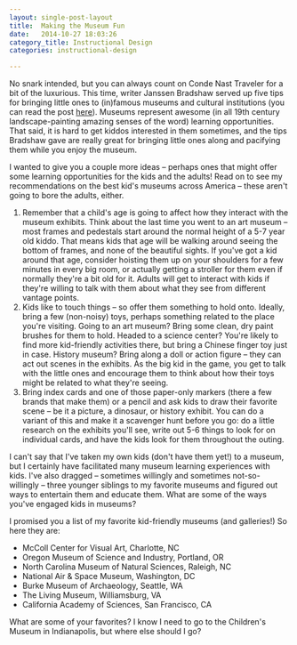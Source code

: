 ```yaml
---
layout: single-post-layout
title:  Making the Museum Fun
date:   2014-10-27 18:03:26
category_title: Instructional Design
categories: instructional-design

---
```


No snark intended, but you can always count on Conde Nast Traveler for a bit of the luxurious. This time, writer Janssen Bradshaw served up five tips for bringing little ones to (in)famous museums and cultural institutions (you can read the post [here](http://www.cntraveler.com/stories/2014-10-03/how-to-make-museums-fun-for-kids?mbid=tumblr)). Museums represent awesome (in all 19th century landscape-painting amazing senses of the word) learning opportunities. That said, it is hard to get kiddos interested in them sometimes, and the tips Bradshaw gave are really great for bringing little ones along and pacifying them while you enjoy the museum.

I wanted to give you a couple more ideas – perhaps ones that might offer some learning opportunities for the kids and the adults! Read on to see my recommendations on the best kid's museums across America – these aren't going to bore the adults, either.

1. Remember that a child's age is going to affect how they interact with the museum exhibits. Think about the last time you went to an art museum – most frames and pedestals start around the normal height of a 5-7 year old kiddo. That means kids that age will be walking around seeing the bottom of frames, and none of the beautiful sights. If you've got a kid around that age, consider hoisting them up on your shoulders for a few minutes in every big room, or actually getting a stroller for them even if normally they're a bit old for it. Adults will get to interact with kids if they're willing to talk with them about what they see from different vantage points.
2. Kids like to touch things – so offer them something to hold onto. Ideally, bring a few (non-noisy) toys, perhaps something related to the place you're visiting. Going to an art museum? Bring some clean, dry paint brushes for them to hold. Headed to a science center? You're likely to find more kid-friendly activities there, but bring a Chinese finger toy just in case. History museum? Bring along a doll or action figure – they can act out scenes in the exhibits. As the big kid in the game, you get to talk with the little ones and encourage them to think about how their toys might be related to what they're seeing.
3. Bring index cards and one of those paper-only markers (there a few brands that make them) or a pencil and ask kids to draw their favorite scene – be it a picture, a dinosaur, or history exhibit. You can do a variant of this and make it a scavenger hunt before you go: do a little research on the exhibits you'll see, write out 5-6 things to look for on individual cards, and have the kids look for them throughout the outing.

I can't say that I've taken my own kids (don't have them yet!) to a museum, but I certainly have facilitated many museum learning experiences with kids. I've also dragged – sometimes willingly and sometimes not-so-willingly – three younger siblings to my favorite museums and figured out ways to entertain them and educate them. What are some of the ways you've engaged kids in museums?

I promised you a list of my favorite kid-friendly museums (and galleries!) So here they are:

* McColl Center for Visual Art, Charlotte, NC
* Oregon Museum of Science and Industry, Portland, OR
* North Carolina Museum of Natural Sciences, Raleigh, NC
* National Air & Space Museum, Washington, DC
* Burke Museum of Archaeology, Seattle, WA
* The Living Museum, Williamsburg, VA
* California Academy of Sciences, San Francisco, CA

What are some of your favorites? I know I need to go to the Children's Museum in Indianapolis, but where else should I go?

